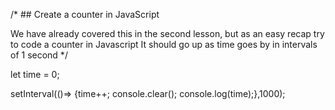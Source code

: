 /* ## Create a counter in JavaScript

We have already covered this in the second lesson, but as an easy recap try to code a counter in Javascript
It should go up as time goes by in intervals of 1 second */

let time = 0;

setInterval(()=> {time++; console.clear(); console.log(time);},1000);
